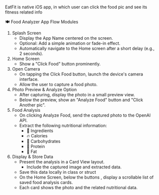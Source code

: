 

EatFit is native iOS app, in which user can click the food pic and see its fitness related info


🍽️ Food Analyzer App Flow
Modules
1. Splash Screen
    * Display the App Name centered on the screen.
    * Optional: Add a simple animation or fade-in effect.
    * Automatically navigate to the Home screen after a short delay (e.g., 2 seconds).
2. Home Screen
    * Show a "Click Food" button prominently.
3. Open Camera
    * On tapping the Click Food button, launch the device's camera interface.
    * Allow the user to capture a food photo.
4. Photo Preview & Analyze Option
    * After capturing, display the photo in a small preview view.
    * Below the preview, show an "Analyze Food" button and "Click Another pic".
5. Food Analysis
    * On clicking Analyze Food, send the captured photo to the OpenAI API.
    * Extract the following nutritional information:
        * 🧂 Ingredients
        * 🔥 Calories
        * 🍚 Carbohydrates
        * 🥩 Protein
        * 🧈 Fat
6. Display & Store Data
    * Present the analysis in a Card View layout.
        * Include the captured image and extracted data.
    * Save this data locally in class or struct
    * On the Home Screen, below the buttons , display a scrollable list of saved food analysis cards.
    * Each card shows the photo and the related nutritional data.
	